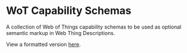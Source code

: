 # WoT Capability Schemas
A collection of Web of Things capability schemas to be used as optional semantic markup in Web Thing Descriptions.

View a formatted version [here](https://github.com/mozilla-iot/schemas.git).
